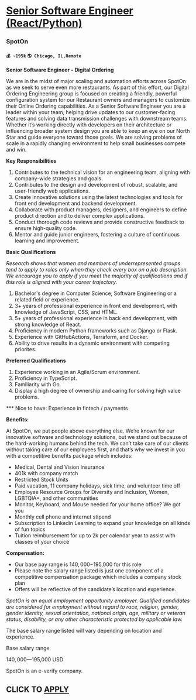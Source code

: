# [Senior Software Engineer (React/Python)](https://www.remotewlb.com/apply/senior-software-engineer-react-python)  
### SpotOn  
#### `💰 ~195k` `🌎 Chicago, IL,Remote`  

**Senior Software Engineer - Digital Ordering**

We are in the midst of major scaling and automation efforts across SpotOn as we seek to serve even more restaurants. As part of this effort, our Digital Ordering Engineering group is focused on creating a friendly, powerful configuration system for our Restaurant owners and managers to customize their Online Ordering capabilities. As a Senior Software Engineer you are a leader within your team, helping drive updates to our customer-facing features and solving data transmission challenges with downstream teams. Whether it’s working directly with developers on their architecture or influencing broader system design you are able to keep an eye on our North Star and guide everyone toward those goals. We are solving problems of scale in a rapidly changing environment to help small businesses compete and win.

**Key Responsibilities**

  1. Contributes to the technical vision for an engineering team, aligning with company-wide strategies and goals.
  2. Contributes to the design and development of robust, scalable, and user-friendly web applications.
  3. Create innovative solutions using the latest technologies and tools for front end development and backend development.
  4. Collaborate with product managers, designers, and engineers to define product direction and to deliver complex applications.
  5. Conduct thorough code reviews and provide constructive feedback to ensure high-quality code.
  6. Mentor and guide junior engineers, fostering a culture of continuous learning and improvement.

 **Basic Qualifications**

 _Research shows that women and members of underrepresented groups tend to apply to roles only when they check every box on a job description. We encourage you to apply if you meet the majority of qualifications and if this role is aligned with your career trajectory._

  1. Bachelor's degree in Computer Science, Software Engineering or a related field or experience.
  2. 3+ years of professional experience in front end development, with knowledge of JavaScript, CSS, and HTML.
  3. 5+ years of professional experience in back end development, with strong knowledge of React.
  4. Proficiency in modern Python frameworks such as Django or Flask.
  5. Experience with GitHubActions, Terraform, and Docker.
  6. Ability to drive results in a dynamic environment with competing priorites.

 **Preferred Qualifications**

  1. Experience working in an Agile/Scrum environment.
  2. Proficiency in TypeScript.
  3. Familiarity with Go.
  4. Display a high degree of ownership and caring for solving high value problems.

*** Nice to have: Experience in fintech / payments

 **Benefits:**

At SpotOn, we put people above everything else. We’re known for our innovative software and technology solutions, but we stand out because of the hard-working humans behind the tech. We can’t take care of our clients without taking care of our employees first, and that’s why we invest in you with a competitive benefits package which includes:

  * Medical, Dental and Vision Insurance 
  * 401k with company match
  * Restricted Stock Units
  * Paid vacation, 11 company holidays, sick time, and volunteer time off 
  * Employee Resource Groups for Diversity and Inclusion, Women, LGBTQIA+, and other communities
  * Monitor, Keyboard, and Mouse needed for your home office? We got you
  * Monthly cell phone and internet stipend
  * Subscription to Linkedin Learning to expand your knowledge on all kinds of fun topics
  * Tuition reimbursement for up to 2k per calendar year to assist with classes of your choice

 **Compensation:**

  * Our base pay range is $140,000 -$195,000 for this role
  * Please note the salary range listed is just one component of a competitive compensation package which includes a company stock plan
  * Offers will be reflective of the candidate’s location and experience.

 _SpotOn is an equal employment opportunity employer. Qualified candidates are considered for employment without regard to race, religion, gender, gender identity, sexual orientation, national origin, age, military or veteran status, disability, or any other characteristic protected by applicable law._

The base salary range listed will vary depending on location and experience.

Base salary range

$140,000—$195,000 USD

SpotOn is an e-verify company.

  
## CLICK TO [APPLY](https://www.remotewlb.com/apply/senior-software-engineer-react-python)

